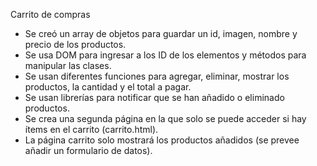 Carrito de compras
- Se creó un array de objetos para guardar un id, imagen, nombre y precio de los productos.
- Se usa DOM para ingresar a los ID de los elementos y métodos para manipular las clases.
- Se usan diferentes funciones para agregar, eliminar, mostrar los productos, la cantidad y el total a pagar.
- Se usan librerías para notificar que se han añadido o eliminado productos.
- Se crea una segunda página en la que solo se puede acceder si hay ítems en el carrito (carrito.html).
- La página carrito solo mostrará los productos añadidos (se prevee añadir un formulario de datos).

